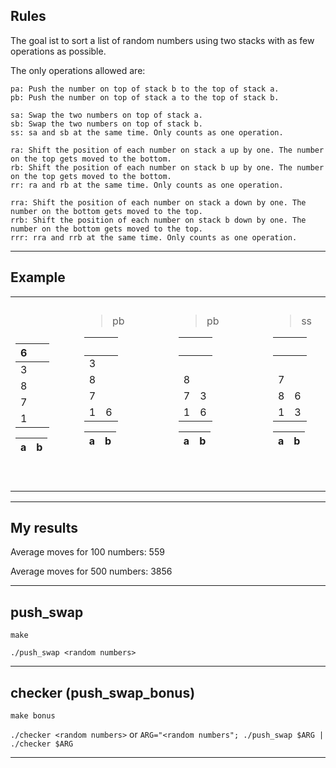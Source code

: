 ## Rules

The goal ist to sort a list of random numbers using two stacks with as few operations as possible.

The only operations allowed are:

```
pa: Push the number on top of stack b to the top of stack a.
pb: Push the number on top of stack a to the top of stack b.

sa: Swap the two numbers on top of stack a.
sb: Swap the two numbers on top of stack b.
ss: sa and sb at the same time. Only counts as one operation.

ra: Shift the position of each number on stack a up by one. The number on the top gets moved to the bottom.
rb: Shift the position of each number on stack b up by one. The number on the top gets moved to the bottom.
rr: ra and rb at the same time. Only counts as one operation.

rra: Shift the position of each number on stack a down by one. The number on the bottom gets moved to the top.
rrb: Shift the position of each number on stack b down by one. The number on the bottom gets moved to the top.
rrr: rra and rrb at the same time. Only counts as one operation.
```

---

## Example

<table align="center">
<tr><td align="center">

⠀⠀⠀ ⠀⠀⠀⠀⠀⠀⠀⠀

| 6 | ⠀ |
|---|---|
| 3 |   |
| 8 |   |
| 7 |   |
| 1 |   |

| a | b |
|---|---|

⠀

</td><td align="center">

> pb⠀⠀⠀⠀⠀⠀

|   | ⠀ |
|---|---|
| 3 |   |
| 8 |   |
| 7 |   |
| 1 | 6 |

| a | b |
|---|---|

⠀

</td><td align="center">

> pb⠀⠀⠀⠀⠀⠀

|   | ⠀ |
|---|---|
|   | ⠀ |
| 8 |   |
| 7 | 3 |
| 1 | 6 |

| a | b |
|---|---|

⠀

</td><td align="center">

> ss⠀⠀⠀⠀⠀⠀

|   | ⠀ |
|---|---|
|   | ⠀ |
| 7 |   |
| 8 | 6 |
| 1 | 3 |

| a | b |
|---|---|

⠀

</td><td align="center">

> pa⠀⠀⠀⠀⠀⠀

|   | ⠀ |
|---|---|
| 6 |   |
| 7 |   |
| 8 |   |
| 1 | 3 |

| a | b |
|---|---|

⠀

</td><td align="center">

> pa⠀⠀⠀⠀⠀⠀

| 3 | ⠀ |
|---|---|
| 6 |   |
| 7 |   |
| 8 |   |
| 1 |   |

| a | b |
|---|---|

⠀

</td><td align="center">

> rra⠀⠀⠀⠀⠀⠀

| 1 | ⠀ |
|---|---|
| 3 |   |
| 6 |   |
| 7 |   |
| 8 |   |

| a | b |
|---|---|

⠀

</td></tr> </table>

---

## My results

Average moves for 100 numbers:  559

Average moves for 500 numbers: 3856

---

## push_swap

`make`

`./push_swap <random numbers>`

---

## checker (push_swap_bonus)

`make bonus`

`./checker <random numbers>` or `ARG="<random numbers"; ./push_swap $ARG | ./checker $ARG`

---
